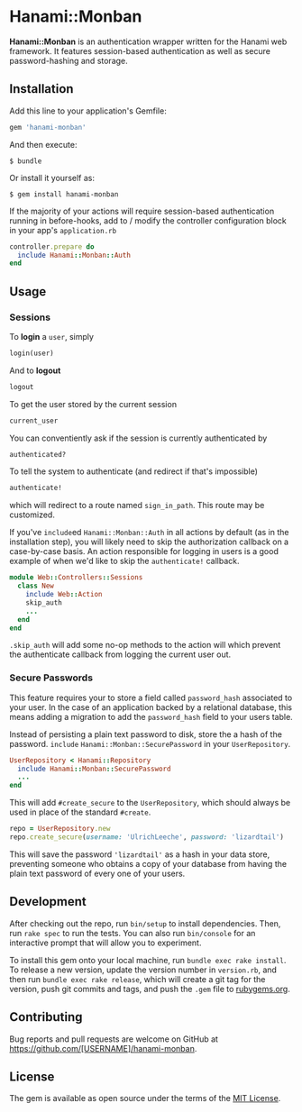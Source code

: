 # Hanami::Monban

**Hanami::Monban** is an authentication wrapper written for the Hanami web framework. It features session-based authentication as well as secure password-hashing and storage.

## Installation

Add this line to your application's Gemfile:

```ruby
gem 'hanami-monban'
```

And then execute:

    $ bundle

Or install it yourself as:

    $ gem install hanami-monban
    
If the majority of your actions will require session-based authentication running in before-hooks, add to / modify the controller configuration block in your app's `application.rb`

```ruby
controller.prepare do
  include Hanami::Monban::Auth
end
```

## Usage

### Sessions

To **login** a `user`, simply

```ruby
login(user)
```

And to **logout**

```ruby
logout
```

To get the user stored by the current session

```ruby
current_user
```
You can conventiently ask if the session is currently authenticated by

```ruby
authenticated?
```

To tell the system to authenticate (and redirect if that's impossible)

```ruby
authenticate!
```
which will redirect to a route named `sign_in_path`. This route may be customized.

If you've `include`ed `Hanami::Monban::Auth` in all actions by default (as in the installation step), you will likely need to skip the authorization callback on a case-by-case basis. An action responsible for logging in users is a good example of when we'd like to skip the `authenticate!` callback.

```ruby
module Web::Controllers::Sessions
  class New
    include Web::Action
    skip_auth
    ...
  end
end
```

`.skip_auth` will add some no-op methods to the action will which prevent the authenticate callback from logging the current user out.

### Secure Passwords

This feature requires your to store a field called `password_hash` associated to your user. In the case of an application backed by a relational database, this means adding a migration to add the `password_hash` field to your users table.

Instead of persisting a plain text password to disk, store the a hash of the password. `include` `Hanami::Monban::SecurePassword` in your `UserRepository`.

```ruby
UserRepository < Hanami::Repository
  include Hanami::Monban::SecurePassword
  ...
end
```

This will add `#create_secure` to the `UserRepository`, which should always be used in place of the standard `#create`.

```ruby
repo = UserRepository.new
repo.create_secure(username: 'UlrichLeeche', password: 'lizardtail')
```

This will save the password `'lizardtail'` as a hash in your data store, preventing someone who obtains a copy of your database from having the plain text password of every one of your users.

## Development

After checking out the repo, run `bin/setup` to install dependencies. Then, run `rake spec` to run the tests. You can also run `bin/console` for an interactive prompt that will allow you to experiment.

To install this gem onto your local machine, run `bundle exec rake install`. To release a new version, update the version number in `version.rb`, and then run `bundle exec rake release`, which will create a git tag for the version, push git commits and tags, and push the `.gem` file to [rubygems.org](https://rubygems.org).

## Contributing

Bug reports and pull requests are welcome on GitHub at https://github.com/[USERNAME]/hanami-monban.


## License

The gem is available as open source under the terms of the [MIT License](http://opensource.org/licenses/MIT).


